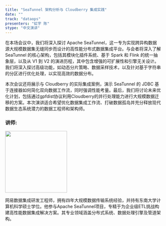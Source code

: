 ```yaml
---
title: "SeaTunnel 架构分析与 Cloudberry 集成实践"
date: ""
track: "dataops"
presenters: "虹宇 陈"
stype: "中文演讲"
--- 
```


在本场会议中，我们将深入探讨 Apache SeaTunnel，这一专为实现跨异构数据源大规模数据集无缝同步而设计的高性能分布式数据集成平台。与会者将深入了解 SeaTunnel 的核心架构，包括其模块化插件系统、基于 Spark 和 Flink 的统一抽象层，以及从 V1 到 V2 的演进历程，其中包含增强的可扩展性和引擎无关设计。我们将深入探讨高级功能，如动态分片策略、数据采样技术，以及针对基于字符串的分区进行优化处理，以实现高效的数据分布。

本次会议还将展示与 Cloudberry 的实际集成案例，演示 SeaTunnel 的 JDBC 基于连接器如何简化双向数据工作流，同时强调性能考量。最后，我们将讨论未来优化计划，包括通过gpfdist协议利用Cloudberry的并行处理能力进行大规模数据迁移的方案。本次演讲适合希望优化数据集成工作流、打破数据孤岛并充分释放现代数据生态系统潜力的数据工程师和架构师。

### 讲师:

<img src="https://sessionize.com/image/4882-400o400o1-LRN5sGimgNASAwXPaiW7v2.jpg" width="200" /><br/>

网易数据集成研发工程师，拥有四年大规模数据传输系统经验，并持有东南大学计算机科学硕士学位。他参与Apache SeaTunnel项目，专精于为企业级ETL挑战构建高性能数据集成解决方案。其专业领域涵盖分布式系统、数据处理引擎及管道架构。